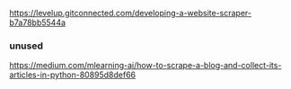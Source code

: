 https://levelup.gitconnected.com/developing-a-website-scraper-b7a78bb5544a

### unused

https://medium.com/mlearning-ai/how-to-scrape-a-blog-and-collect-its-articles-in-python-80895d8def66